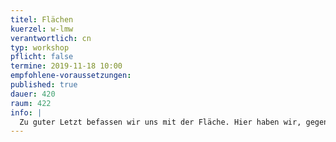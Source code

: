 ```yaml
---
titel: Flächen
kuerzel: w-lmw
verantwortlich: cn
typ: workshop
pflicht: false
termine: 2019-11-18 10:00
empfohlene-voraussetzungen:
published: true
dauer: 420
raum: 422
info: |
  Zu guter Letzt befassen wir uns mit der Fläche. Hier haben wir, gegenüber der Linie, als wesentlichen zusätzlichen Gestaltungsparameter, das Verhältnis und die Form. 
---
```

